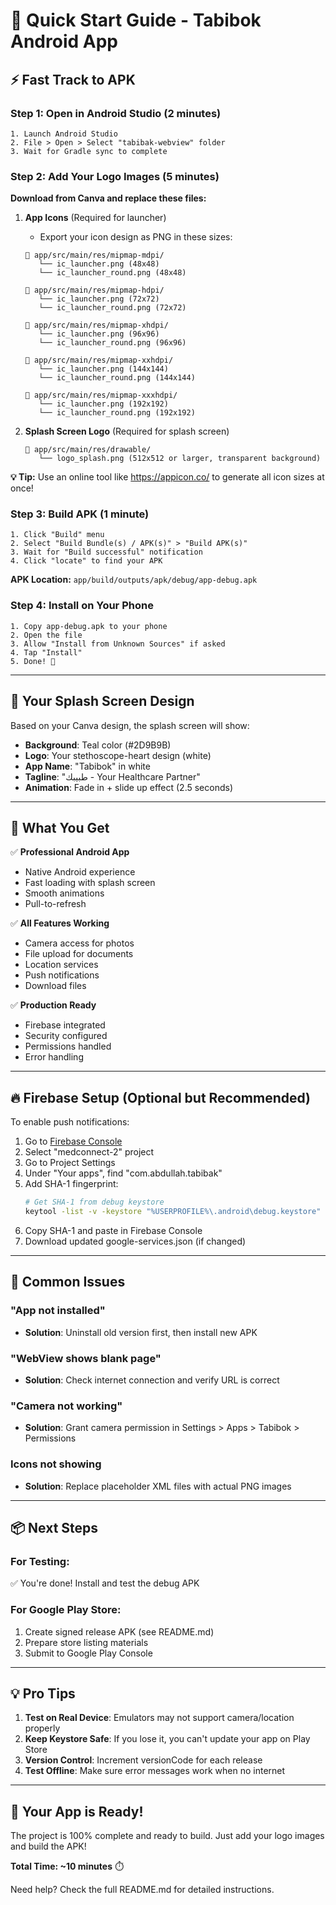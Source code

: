 # 🚀 Quick Start Guide - Tabibok Android App

## ⚡ Fast Track to APK

### Step 1: Open in Android Studio (2 minutes)
```
1. Launch Android Studio
2. File > Open > Select "tabibak-webview" folder
3. Wait for Gradle sync to complete
```

### Step 2: Add Your Logo Images (5 minutes)

**Download from Canva and replace these files:**

1. **App Icons** (Required for launcher)
   - Export your icon design as PNG in these sizes:
   ```
   📁 app/src/main/res/mipmap-mdpi/
      └── ic_launcher.png (48x48)
      └── ic_launcher_round.png (48x48)
   
   📁 app/src/main/res/mipmap-hdpi/
      └── ic_launcher.png (72x72)
      └── ic_launcher_round.png (72x72)
   
   📁 app/src/main/res/mipmap-xhdpi/
      └── ic_launcher.png (96x96)
      └── ic_launcher_round.png (96x96)
   
   📁 app/src/main/res/mipmap-xxhdpi/
      └── ic_launcher.png (144x144)
      └── ic_launcher_round.png (144x144)
   
   📁 app/src/main/res/mipmap-xxxhdpi/
      └── ic_launcher.png (192x192)
      └── ic_launcher_round.png (192x192)
   ```

2. **Splash Screen Logo** (Required for splash screen)
   ```
   📁 app/src/main/res/drawable/
      └── logo_splash.png (512x512 or larger, transparent background)
   ```

**💡 Tip:** Use an online tool like https://appicon.co/ to generate all icon sizes at once!

### Step 3: Build APK (1 minute)
```
1. Click "Build" menu
2. Select "Build Bundle(s) / APK(s)" > "Build APK(s)"
3. Wait for "Build successful" notification
4. Click "locate" to find your APK
```

**APK Location:** `app/build/outputs/apk/debug/app-debug.apk`

### Step 4: Install on Your Phone
```
1. Copy app-debug.apk to your phone
2. Open the file
3. Allow "Install from Unknown Sources" if asked
4. Tap "Install"
5. Done! 🎉
```

---

## 🎨 Your Splash Screen Design

Based on your Canva design, the splash screen will show:
- **Background**: Teal color (#2D9B9B)
- **Logo**: Your stethoscope-heart design (white)
- **App Name**: "Tabibok" in white
- **Tagline**: "طبيبك - Your Healthcare Partner"
- **Animation**: Fade in + slide up effect (2.5 seconds)

---

## 📱 What You Get

✅ **Professional Android App**
- Native Android experience
- Fast loading with splash screen
- Smooth animations
- Pull-to-refresh

✅ **All Features Working**
- Camera access for photos
- File upload for documents
- Location services
- Push notifications
- Download files

✅ **Production Ready**
- Firebase integrated
- Security configured
- Permissions handled
- Error handling

---

## 🔥 Firebase Setup (Optional but Recommended)

To enable push notifications:

1. Go to [Firebase Console](https://console.firebase.google.com)
2. Select "medconnect-2" project
3. Go to Project Settings
4. Under "Your apps", find "com.abdullah.tabibak"
5. Add SHA-1 fingerprint:
   ```bash
   # Get SHA-1 from debug keystore
   keytool -list -v -keystore "%USERPROFILE%\.android\debug.keystore" -alias androiddebugkey -storepass android -keypass android
   ```
6. Copy SHA-1 and paste in Firebase Console
7. Download updated google-services.json (if changed)

---

## 🐛 Common Issues

### "App not installed"
- **Solution**: Uninstall old version first, then install new APK

### "WebView shows blank page"
- **Solution**: Check internet connection and verify URL is correct

### "Camera not working"
- **Solution**: Grant camera permission in Settings > Apps > Tabibok > Permissions

### Icons not showing
- **Solution**: Replace placeholder XML files with actual PNG images

---

## 📦 Next Steps

### For Testing:
✅ You're done! Install and test the debug APK

### For Google Play Store:
1. Create signed release APK (see README.md)
2. Prepare store listing materials
3. Submit to Google Play Console

---

## 💡 Pro Tips

1. **Test on Real Device**: Emulators may not support camera/location properly
2. **Keep Keystore Safe**: If you lose it, you can't update your app on Play Store
3. **Version Control**: Increment versionCode for each release
4. **Test Offline**: Make sure error messages work when no internet

---

## 🎯 Your App is Ready!

The project is 100% complete and ready to build. Just add your logo images and build the APK!

**Total Time: ~10 minutes** ⏱️

Need help? Check the full README.md for detailed instructions.
